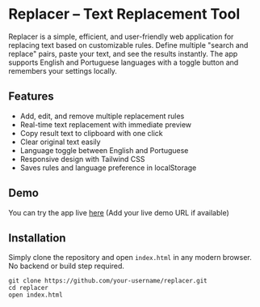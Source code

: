 # Replacer – Text Replacement Tool

Replacer is a simple, efficient, and user-friendly web application for replacing text based on customizable rules. Define multiple "search and replace" pairs, paste your text, and see the results instantly. The app supports English and Portuguese languages with a toggle button and remembers your settings locally.

## Features

- Add, edit, and remove multiple replacement rules
- Real-time text replacement with immediate preview
- Copy result text to clipboard with one click
- Clear original text easily
- Language toggle between English and Portuguese
- Responsive design with Tailwind CSS
- Saves rules and language preference in localStorage

## Demo

You can try the app live [here](#) (Add your live demo URL if available)

## Installation

Simply clone the repository and open `index.html` in any modern browser. No backend or build step required.

```
git clone https://github.com/your-username/replacer.git
cd replacer
open index.html
```
